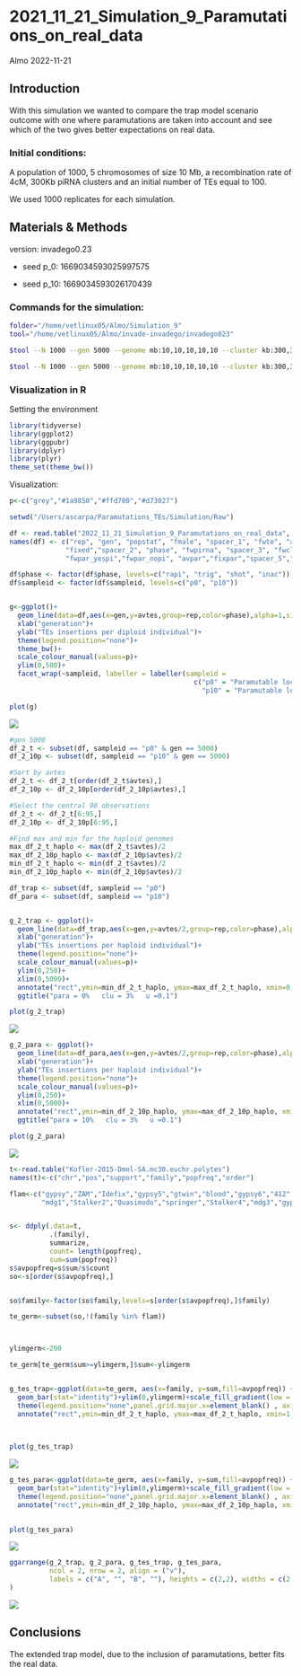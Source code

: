 2021_11_21_Simulation_9\_Paramutations_on_real_data
================
Almo
2022-11-21

## Introduction

With this simulation we wanted to compare the trap model scenario
outcome with one where paramutations are taken into account and see
which of the two gives better expectations on real data.

### Initial conditions:

A population of 1000, 5 chromosomes of size 10 Mb, a recombination rate
of 4cM, 300Kb piRNA clusters and an initial number of TEs equal to 100.

We used 1000 replicates for each simulation.

## Materials & Methods

version: invadego0.23

-   seed p_0: 1669034593025997575

-   seed p_10: 1669034593026170439

### Commands for the simulation:

``` bash
folder="/home/vetlinux05/Almo/Simulation_9"
tool="/home/vetlinux05/Almo/invade-invadego/invadego023"

$tool --N 1000 --gen 5000 --genome mb:10,10,10,10,10 --cluster kb:300,300,300,300,300 --rr 4,4,4,4,4 --rep 100 --u 0.1 --basepop 100 --steps 20 --sampleid p0 > $folder/2022_11_11_simulation_9_1 &

$tool --N 1000 --gen 5000 --genome mb:10,10,10,10,10 --cluster kb:300,300,300,300,300 --rr 4,4,4,4,4 --rep 100 --u 0.1 --basepop 100 --paramutation 10:1 --steps 20 --sampleid p10 > $folder/2022_11_21_simulation_9_2
```

### Visualization in R

Setting the environment

``` r
library(tidyverse)
library(ggplot2)
library(ggpubr)
library(dplyr)
library(plyr)
theme_set(theme_bw())
```

Visualization:

``` r
p<-c("grey","#1a9850","#ffd700","#d73027")

setwd("/Users/ascarpa/Paramutations_TEs/Simulation/Raw")

df <- read.table("2022_11_21_Simulation_9_Paramutations_on_real_data", fill = TRUE, sep = "\t")
names(df) <- c("rep", "gen", "popstat", "fmale", "spacer_1", "fwte", "avw", "min_w", "avtes", "avpopfreq",
              "fixed","spacer_2", "phase", "fwpirna", "spacer_3", "fwcli", "avcli", "fixcli", "spacer_4",
              "fwpar_yespi","fwpar_nopi", "avpar","fixpar","spacer_5","piori","orifreq","spacer 6", "sampleid")

df$phase <- factor(df$phase, levels=c("rapi", "trig", "shot", "inac"))
df$sampleid <- factor(df$sampleid, levels=c("p0", "p10"))


g<-ggplot()+
  geom_line(data=df,aes(x=gen,y=avtes,group=rep,color=phase),alpha=1,size=0.7)+
  xlab("generation")+
  ylab("TEs insertions per diploid individual")+
  theme(legend.position="none")+
  theme_bw()+
  scale_colour_manual(values=p)+
  ylim(0,500)+
  facet_wrap(~sampleid, labeller = labeller(sampleid = 
                                              c("p0" = "Paramutable loci = 0% (Trap model)",
                                                "p10" = "Paramutable loci = 10%")))

plot(g)
```

![](2022_11_21_Simulation_9_Paramutations_on_real_data_files/figure-gfm/unnamed-chunk-3-1.png)<!-- -->

``` r
#gen 5000
df_2_t <- subset(df, sampleid == "p0" & gen == 5000)
df_2_10p <- subset(df, sampleid == "p10" & gen == 5000)

#Sort by avtes
df_2_t <- df_2_t[order(df_2_t$avtes),]
df_2_10p <- df_2_10p[order(df_2_10p$avtes),]

#Select the central 90 observations
df_2_t <- df_2_t[6:95,]
df_2_10p <- df_2_10p[6:95,]

#Find max and min for the haploid genomes
max_df_2_t_haplo <- max(df_2_t$avtes)/2
max_df_2_10p_haplo <- max(df_2_10p$avtes)/2
min_df_2_t_haplo <- min(df_2_t$avtes)/2
min_df_2_10p_haplo <- min(df_2_10p$avtes)/2

df_trap <- subset(df, sampleid == "p0")
df_para <- subset(df, sampleid == "p10")


g_2_trap <- ggplot()+
  geom_line(data=df_trap,aes(x=gen,y=avtes/2,group=rep,color=phase),alpha=1,size=0.7)+
  xlab("generation")+
  ylab("TEs insertions per haploid individual")+
  theme(legend.position="none")+
  scale_colour_manual(values=p)+
  ylim(0,250)+
  xlim(0,5000)+
  annotate("rect",ymin=min_df_2_t_haplo, ymax=max_df_2_t_haplo, xmin=0, xmax=5000, fill="darkgrey",alpha=.3)+
  ggtitle("para = 0%   clu = 3%   u =0.1")

plot(g_2_trap)
```

![](2022_11_21_Simulation_9_Paramutations_on_real_data_files/figure-gfm/unnamed-chunk-3-2.png)<!-- -->

``` r
g_2_para <- ggplot()+
  geom_line(data=df_para,aes(x=gen,y=avtes/2,group=rep,color=phase),alpha=1,size=0.7)+
  xlab("generation")+
  ylab("TEs insertions per haploid individual")+
  theme(legend.position="none")+
  scale_colour_manual(values=p)+
  ylim(0,250)+
  xlim(0,5000)+
  annotate("rect",ymin=min_df_2_10p_haplo, ymax=max_df_2_10p_haplo, xmin=0, xmax=5000, fill="darkgrey",alpha=.3)+
  ggtitle("para = 10%   clu = 3%   u =0.1")

plot(g_2_para)
```

![](2022_11_21_Simulation_9_Paramutations_on_real_data_files/figure-gfm/unnamed-chunk-3-3.png)<!-- -->

``` r
t<-read.table("Kofler-2015-Dmel-SA.mc30.euchr.polytes")
names(t)<-c("chr","pos","support","family","popfreq","order")

flam<-c("gypsy","ZAM","Idefix","gypsy5","gtwin","blood","gypsy6","412","HMS-Beagle2","Stalker",
        "mdg1","Stalker2","Quasimodo","springer","Stalker4","mdg3","gypsy2","gypsy4","Transpac","gypsy3","Tirant","gypsy10","Tabor")


s<- ddply(.data=t, 
          .(family),
          summarize, 
          count= length(popfreq),
          sum=sum(popfreq)) 
s$avpopfreq=s$sum/s$count
so<-s[order(s$avpopfreq),]


so$family<-factor(so$family,levels=s[order(s$avpopfreq),]$family)

te_germ<-subset(so,!(family %in% flam))



ylimgerm<-200

te_germ[te_germ$sum>=ylimgerm,]$sum<-ylimgerm


g_tes_trap<-ggplot(data=te_germ, aes(x=family, y=sum,fill=avpopfreq)) +ylab("insertions per hap. genome")+
  geom_bar(stat="identity")+ylim(0,ylimgerm)+scale_fill_gradient(low = "#1f78b4", high = "#e41a1c")+
  theme(legend.position="none",panel.grid.major.x=element_blank() , axis.text.x = element_text(angle = 90, size=5,hjust=1),axis.title.x=element_blank())+
  annotate("rect",ymin=min_df_2_t_haplo, ymax=max_df_2_t_haplo, xmin=1, xmax=nrow(te_germ), fill="darkgrey",alpha=.3)
  
  

plot(g_tes_trap)
```

![](2022_11_21_Simulation_9_Paramutations_on_real_data_files/figure-gfm/unnamed-chunk-3-4.png)<!-- -->

``` r
g_tes_para<-ggplot(data=te_germ, aes(x=family, y=sum,fill=avpopfreq)) +ylab("insertions per hap. genome")+
  geom_bar(stat="identity")+ylim(0,ylimgerm)+scale_fill_gradient(low = "#1f78b4", high = "#e41a1c")+
  theme(legend.position="none",panel.grid.major.x=element_blank() , axis.text.x = element_text(angle = 90, size=5,hjust=1),axis.title.x=element_blank())+
  annotate("rect",ymin=min_df_2_10p_haplo, ymax=max_df_2_10p_haplo, xmin=1, xmax=nrow(te_germ), fill="darkgrey",alpha=.3)
  

plot(g_tes_para)
```

![](2022_11_21_Simulation_9_Paramutations_on_real_data_files/figure-gfm/unnamed-chunk-3-5.png)<!-- -->

``` r
ggarrange(g_2_trap, g_2_para, g_tes_trap, g_tes_para,
          ncol = 2, nrow = 2, align = ("v"),
          labels = c("A", "", "B", ""), heights = c(2,2), widths = c(2,2)
)
```

![](2022_11_21_Simulation_9_Paramutations_on_real_data_files/figure-gfm/unnamed-chunk-3-6.png)<!-- -->

## Conclusions

The extended trap model, due to the inclusion of paramutations, better
fits the real data.
